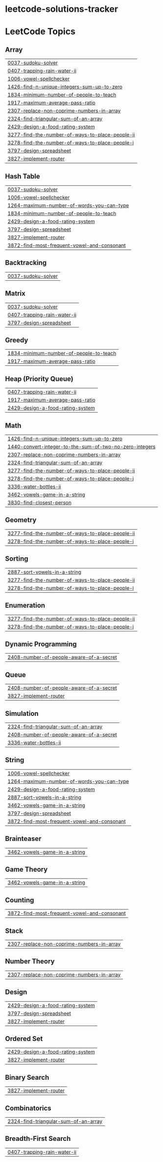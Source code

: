 # leetcode-solutions-tracker
<!---LeetCode Topics Start-->
# LeetCode Topics
## Array
|  |
| ------- |
| [0037-sudoku-solver](https://github.com/Prakhar-gith/leetcode-solutions-tracker/tree/master/0037-sudoku-solver) |
| [0407-trapping-rain-water-ii](https://github.com/Prakhar-gith/leetcode-solutions-tracker/tree/master/0407-trapping-rain-water-ii) |
| [1006-vowel-spellchecker](https://github.com/Prakhar-gith/leetcode-solutions-tracker/tree/master/1006-vowel-spellchecker) |
| [1426-find-n-unique-integers-sum-up-to-zero](https://github.com/Prakhar-gith/leetcode-solutions-tracker/tree/master/1426-find-n-unique-integers-sum-up-to-zero) |
| [1834-minimum-number-of-people-to-teach](https://github.com/Prakhar-gith/leetcode-solutions-tracker/tree/master/1834-minimum-number-of-people-to-teach) |
| [1917-maximum-average-pass-ratio](https://github.com/Prakhar-gith/leetcode-solutions-tracker/tree/master/1917-maximum-average-pass-ratio) |
| [2307-replace-non-coprime-numbers-in-array](https://github.com/Prakhar-gith/leetcode-solutions-tracker/tree/master/2307-replace-non-coprime-numbers-in-array) |
| [2324-find-triangular-sum-of-an-array](https://github.com/Prakhar-gith/leetcode-solutions-tracker/tree/master/2324-find-triangular-sum-of-an-array) |
| [2429-design-a-food-rating-system](https://github.com/Prakhar-gith/leetcode-solutions-tracker/tree/master/2429-design-a-food-rating-system) |
| [3277-find-the-number-of-ways-to-place-people-ii](https://github.com/Prakhar-gith/leetcode-solutions-tracker/tree/master/3277-find-the-number-of-ways-to-place-people-ii) |
| [3278-find-the-number-of-ways-to-place-people-i](https://github.com/Prakhar-gith/leetcode-solutions-tracker/tree/master/3278-find-the-number-of-ways-to-place-people-i) |
| [3797-design-spreadsheet](https://github.com/Prakhar-gith/leetcode-solutions-tracker/tree/master/3797-design-spreadsheet) |
| [3827-implement-router](https://github.com/Prakhar-gith/leetcode-solutions-tracker/tree/master/3827-implement-router) |
## Hash Table
|  |
| ------- |
| [0037-sudoku-solver](https://github.com/Prakhar-gith/leetcode-solutions-tracker/tree/master/0037-sudoku-solver) |
| [1006-vowel-spellchecker](https://github.com/Prakhar-gith/leetcode-solutions-tracker/tree/master/1006-vowel-spellchecker) |
| [1264-maximum-number-of-words-you-can-type](https://github.com/Prakhar-gith/leetcode-solutions-tracker/tree/master/1264-maximum-number-of-words-you-can-type) |
| [1834-minimum-number-of-people-to-teach](https://github.com/Prakhar-gith/leetcode-solutions-tracker/tree/master/1834-minimum-number-of-people-to-teach) |
| [2429-design-a-food-rating-system](https://github.com/Prakhar-gith/leetcode-solutions-tracker/tree/master/2429-design-a-food-rating-system) |
| [3797-design-spreadsheet](https://github.com/Prakhar-gith/leetcode-solutions-tracker/tree/master/3797-design-spreadsheet) |
| [3827-implement-router](https://github.com/Prakhar-gith/leetcode-solutions-tracker/tree/master/3827-implement-router) |
| [3872-find-most-frequent-vowel-and-consonant](https://github.com/Prakhar-gith/leetcode-solutions-tracker/tree/master/3872-find-most-frequent-vowel-and-consonant) |
## Backtracking
|  |
| ------- |
| [0037-sudoku-solver](https://github.com/Prakhar-gith/leetcode-solutions-tracker/tree/master/0037-sudoku-solver) |
## Matrix
|  |
| ------- |
| [0037-sudoku-solver](https://github.com/Prakhar-gith/leetcode-solutions-tracker/tree/master/0037-sudoku-solver) |
| [0407-trapping-rain-water-ii](https://github.com/Prakhar-gith/leetcode-solutions-tracker/tree/master/0407-trapping-rain-water-ii) |
| [3797-design-spreadsheet](https://github.com/Prakhar-gith/leetcode-solutions-tracker/tree/master/3797-design-spreadsheet) |
## Greedy
|  |
| ------- |
| [1834-minimum-number-of-people-to-teach](https://github.com/Prakhar-gith/leetcode-solutions-tracker/tree/master/1834-minimum-number-of-people-to-teach) |
| [1917-maximum-average-pass-ratio](https://github.com/Prakhar-gith/leetcode-solutions-tracker/tree/master/1917-maximum-average-pass-ratio) |
## Heap (Priority Queue)
|  |
| ------- |
| [0407-trapping-rain-water-ii](https://github.com/Prakhar-gith/leetcode-solutions-tracker/tree/master/0407-trapping-rain-water-ii) |
| [1917-maximum-average-pass-ratio](https://github.com/Prakhar-gith/leetcode-solutions-tracker/tree/master/1917-maximum-average-pass-ratio) |
| [2429-design-a-food-rating-system](https://github.com/Prakhar-gith/leetcode-solutions-tracker/tree/master/2429-design-a-food-rating-system) |
## Math
|  |
| ------- |
| [1426-find-n-unique-integers-sum-up-to-zero](https://github.com/Prakhar-gith/leetcode-solutions-tracker/tree/master/1426-find-n-unique-integers-sum-up-to-zero) |
| [1440-convert-integer-to-the-sum-of-two-no-zero-integers](https://github.com/Prakhar-gith/leetcode-solutions-tracker/tree/master/1440-convert-integer-to-the-sum-of-two-no-zero-integers) |
| [2307-replace-non-coprime-numbers-in-array](https://github.com/Prakhar-gith/leetcode-solutions-tracker/tree/master/2307-replace-non-coprime-numbers-in-array) |
| [2324-find-triangular-sum-of-an-array](https://github.com/Prakhar-gith/leetcode-solutions-tracker/tree/master/2324-find-triangular-sum-of-an-array) |
| [3277-find-the-number-of-ways-to-place-people-ii](https://github.com/Prakhar-gith/leetcode-solutions-tracker/tree/master/3277-find-the-number-of-ways-to-place-people-ii) |
| [3278-find-the-number-of-ways-to-place-people-i](https://github.com/Prakhar-gith/leetcode-solutions-tracker/tree/master/3278-find-the-number-of-ways-to-place-people-i) |
| [3336-water-bottles-ii](https://github.com/Prakhar-gith/leetcode-solutions-tracker/tree/master/3336-water-bottles-ii) |
| [3462-vowels-game-in-a-string](https://github.com/Prakhar-gith/leetcode-solutions-tracker/tree/master/3462-vowels-game-in-a-string) |
| [3830-find-closest-person](https://github.com/Prakhar-gith/leetcode-solutions-tracker/tree/master/3830-find-closest-person) |
## Geometry
|  |
| ------- |
| [3277-find-the-number-of-ways-to-place-people-ii](https://github.com/Prakhar-gith/leetcode-solutions-tracker/tree/master/3277-find-the-number-of-ways-to-place-people-ii) |
| [3278-find-the-number-of-ways-to-place-people-i](https://github.com/Prakhar-gith/leetcode-solutions-tracker/tree/master/3278-find-the-number-of-ways-to-place-people-i) |
## Sorting
|  |
| ------- |
| [2887-sort-vowels-in-a-string](https://github.com/Prakhar-gith/leetcode-solutions-tracker/tree/master/2887-sort-vowels-in-a-string) |
| [3277-find-the-number-of-ways-to-place-people-ii](https://github.com/Prakhar-gith/leetcode-solutions-tracker/tree/master/3277-find-the-number-of-ways-to-place-people-ii) |
| [3278-find-the-number-of-ways-to-place-people-i](https://github.com/Prakhar-gith/leetcode-solutions-tracker/tree/master/3278-find-the-number-of-ways-to-place-people-i) |
## Enumeration
|  |
| ------- |
| [3277-find-the-number-of-ways-to-place-people-ii](https://github.com/Prakhar-gith/leetcode-solutions-tracker/tree/master/3277-find-the-number-of-ways-to-place-people-ii) |
| [3278-find-the-number-of-ways-to-place-people-i](https://github.com/Prakhar-gith/leetcode-solutions-tracker/tree/master/3278-find-the-number-of-ways-to-place-people-i) |
## Dynamic Programming
|  |
| ------- |
| [2408-number-of-people-aware-of-a-secret](https://github.com/Prakhar-gith/leetcode-solutions-tracker/tree/master/2408-number-of-people-aware-of-a-secret) |
## Queue
|  |
| ------- |
| [2408-number-of-people-aware-of-a-secret](https://github.com/Prakhar-gith/leetcode-solutions-tracker/tree/master/2408-number-of-people-aware-of-a-secret) |
| [3827-implement-router](https://github.com/Prakhar-gith/leetcode-solutions-tracker/tree/master/3827-implement-router) |
## Simulation
|  |
| ------- |
| [2324-find-triangular-sum-of-an-array](https://github.com/Prakhar-gith/leetcode-solutions-tracker/tree/master/2324-find-triangular-sum-of-an-array) |
| [2408-number-of-people-aware-of-a-secret](https://github.com/Prakhar-gith/leetcode-solutions-tracker/tree/master/2408-number-of-people-aware-of-a-secret) |
| [3336-water-bottles-ii](https://github.com/Prakhar-gith/leetcode-solutions-tracker/tree/master/3336-water-bottles-ii) |
## String
|  |
| ------- |
| [1006-vowel-spellchecker](https://github.com/Prakhar-gith/leetcode-solutions-tracker/tree/master/1006-vowel-spellchecker) |
| [1264-maximum-number-of-words-you-can-type](https://github.com/Prakhar-gith/leetcode-solutions-tracker/tree/master/1264-maximum-number-of-words-you-can-type) |
| [2429-design-a-food-rating-system](https://github.com/Prakhar-gith/leetcode-solutions-tracker/tree/master/2429-design-a-food-rating-system) |
| [2887-sort-vowels-in-a-string](https://github.com/Prakhar-gith/leetcode-solutions-tracker/tree/master/2887-sort-vowels-in-a-string) |
| [3462-vowels-game-in-a-string](https://github.com/Prakhar-gith/leetcode-solutions-tracker/tree/master/3462-vowels-game-in-a-string) |
| [3797-design-spreadsheet](https://github.com/Prakhar-gith/leetcode-solutions-tracker/tree/master/3797-design-spreadsheet) |
| [3872-find-most-frequent-vowel-and-consonant](https://github.com/Prakhar-gith/leetcode-solutions-tracker/tree/master/3872-find-most-frequent-vowel-and-consonant) |
## Brainteaser
|  |
| ------- |
| [3462-vowels-game-in-a-string](https://github.com/Prakhar-gith/leetcode-solutions-tracker/tree/master/3462-vowels-game-in-a-string) |
## Game Theory
|  |
| ------- |
| [3462-vowels-game-in-a-string](https://github.com/Prakhar-gith/leetcode-solutions-tracker/tree/master/3462-vowels-game-in-a-string) |
## Counting
|  |
| ------- |
| [3872-find-most-frequent-vowel-and-consonant](https://github.com/Prakhar-gith/leetcode-solutions-tracker/tree/master/3872-find-most-frequent-vowel-and-consonant) |
## Stack
|  |
| ------- |
| [2307-replace-non-coprime-numbers-in-array](https://github.com/Prakhar-gith/leetcode-solutions-tracker/tree/master/2307-replace-non-coprime-numbers-in-array) |
## Number Theory
|  |
| ------- |
| [2307-replace-non-coprime-numbers-in-array](https://github.com/Prakhar-gith/leetcode-solutions-tracker/tree/master/2307-replace-non-coprime-numbers-in-array) |
## Design
|  |
| ------- |
| [2429-design-a-food-rating-system](https://github.com/Prakhar-gith/leetcode-solutions-tracker/tree/master/2429-design-a-food-rating-system) |
| [3797-design-spreadsheet](https://github.com/Prakhar-gith/leetcode-solutions-tracker/tree/master/3797-design-spreadsheet) |
| [3827-implement-router](https://github.com/Prakhar-gith/leetcode-solutions-tracker/tree/master/3827-implement-router) |
## Ordered Set
|  |
| ------- |
| [2429-design-a-food-rating-system](https://github.com/Prakhar-gith/leetcode-solutions-tracker/tree/master/2429-design-a-food-rating-system) |
| [3827-implement-router](https://github.com/Prakhar-gith/leetcode-solutions-tracker/tree/master/3827-implement-router) |
## Binary Search
|  |
| ------- |
| [3827-implement-router](https://github.com/Prakhar-gith/leetcode-solutions-tracker/tree/master/3827-implement-router) |
## Combinatorics
|  |
| ------- |
| [2324-find-triangular-sum-of-an-array](https://github.com/Prakhar-gith/leetcode-solutions-tracker/tree/master/2324-find-triangular-sum-of-an-array) |
## Breadth-First Search
|  |
| ------- |
| [0407-trapping-rain-water-ii](https://github.com/Prakhar-gith/leetcode-solutions-tracker/tree/master/0407-trapping-rain-water-ii) |
<!---LeetCode Topics End-->